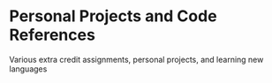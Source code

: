 # Personal Projects and Code References
Various extra credit assignments, personal projects, and learning new languages
